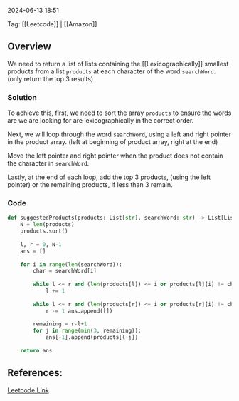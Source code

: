 
2024-06-13 18:51

Tag: [[Leetcode]] | [[Amazon]]

## Overview

We need to return a list of lists containing the [[Lexicographically]] smallest products from a list `products` at each character of the word `searchWord`. (only return the top 3 results)

### Solution

To achieve this, first, we need to sort the array `products` to ensure the words are we are looking for are lexicographically in the correct order. 

Next, we will loop through the word `searchWord`, using a left and right pointer in the product array.  (left at beginning of product array, right at the end)

Move the left pointer and right pointer when the product does not contain the character in `searchWord`.

Lastly, at the end of each loop, add the top 3 products, (using the left pointer) or the remaining products, if less than 3 remain.

### Code

```python
def suggestedProducts(products: List[str], searchWord: str) -> List[List[str]]: 
	N = len(products) 
	products.sort() 
	
	l, r = 0, N-1 
	ans = [] 
	
	for i in range(len(searchWord)): 
		char = searchWord[i] 
		
		while l <= r and (len(products[l]) <= i or products[l][i] != char):
			l += 1 
		
		while l <= r and (len(products[r]) <= i or products[r][i] != char):
			r -= 1 ans.append([]) 
		
		remaining = r-l+1
		for j in range(min(3, remaining)): 
			ans[-1].append(products[l+j])
	
	return ans
```

## References:

[Leetcode Link](https://leetcode.com/problems/search-suggestions-system/submissions/1287636131/)
